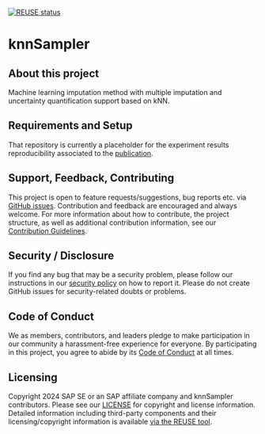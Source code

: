 [![REUSE status](https://api.reuse.software/badge/github.com/SAP/knn-sampler)](https://api.reuse.software/info/github.com/SAP/knn-sampler)

# knnSampler

## About this project

Machine learning imputation method with multiple imputation and uncertainty quantification support based on kNN.

## Requirements and Setup

That repository is currently a placeholder for the experiment results reproducibility associated to the [publication](https://...).

## Support, Feedback, Contributing

This project is open to feature requests/suggestions, bug reports etc. via [GitHub issues](https://github.com/SAP/knn-sampler/issues). Contribution and feedback are encouraged and always welcome. For more information about how to contribute, the project structure, as well as additional contribution information, see our [Contribution Guidelines](CONTRIBUTING.md).

## Security / Disclosure
If you find any bug that may be a security problem, please follow our instructions in our [security policy](https://github.com/SAP/knn-sampler/security/policy) on how to report it. Please do not create GitHub issues for security-related doubts or problems.

## Code of Conduct

We as members, contributors, and leaders pledge to make participation in our community a harassment-free experience for everyone. By participating in this project, you agree to abide by its [Code of Conduct](https://github.com/SAP/.github/blob/main/CODE_OF_CONDUCT.md) at all times.

## Licensing

Copyright 2024 SAP SE or an SAP affiliate company and knnSampler contributors. Please see our [LICENSE](LICENSE) for copyright and license information. Detailed information including third-party components and their licensing/copyright information is available [via the REUSE tool](https://api.reuse.software/info/github.com/SAP/knn-sampler).
